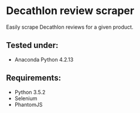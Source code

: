 # Decathlon review scraper

Easily scrape Decathlon reviews for a given product.

## Tested under:
* Anaconda Python 4.2.13

## Requirements:
* Python 3.5.2
* Selenium
* PhantomJS

